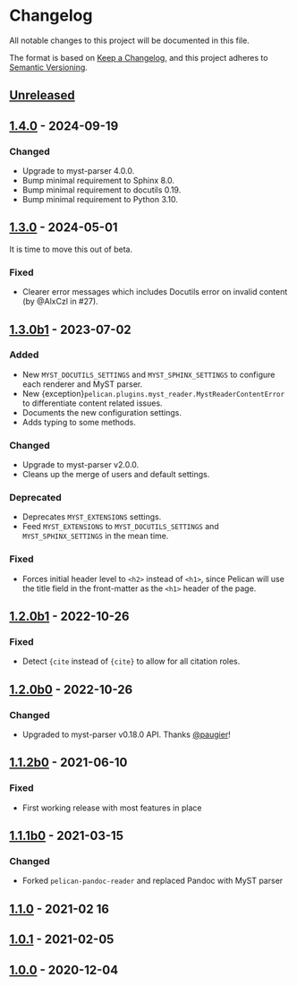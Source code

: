 # Changelog

All notable changes to this project will be documented in this file.

The format is based on [Keep a Changelog](https://keepachangelog.com/en/1.0.0/),
and this project adheres to [Semantic Versioning](https://semver.org/spec/v2.0.0.html).


## [Unreleased]

## [1.4.0] - 2024-09-19

### Changed

- Upgrade to myst-parser 4.0.0.
- Bump minimal requirement to Sphinx 8.0.
- Bump minimal requirement to docutils 0.19.
- Bump minimal requirement to Python 3.10.

## [1.3.0] - 2024-05-01

It is time to move this out of beta.

### Fixed

- Clearer error messages which includes Docutils error on invalid content (by @AlxCzl in #27).

## [1.3.0b1] - 2023-07-02

### Added

- New `MYST_DOCUTILS_SETTINGS` and `MYST_SPHINX_SETTINGS` to configure each renderer and MyST parser.
- New {exception}`pelican.plugins.myst_reader.MystReaderContentError` to differentiate content related issues.
- Documents the new configuration settings.
- Adds typing to some methods.

### Changed

- Upgrade to myst-parser v2.0.0.
- Cleans up the merge of users and default settings.

### Deprecated

- Deprecates `MYST_EXTENSIONS` settings.
- Feed `MYST_EXTENSIONS` to `MYST_DOCUTILS_SETTINGS` and `MYST_SPHINX_SETTINGS` in the mean time.

### Fixed

- Forces initial header level to `<h2>` instead of `<h1>`, since Pelican will use the title field in the front-matter as the `<h1>` header of the page.

## [1.2.0b1] - 2022-10-26

### Fixed

- Detect `{cite` instead of `{cite}` to allow for all citation roles.

## [1.2.0b0] - 2022-10-26

### Changed

- Upgraded to myst-parser v0.18.0 API. Thanks [@paugier]!

## [1.1.2b0] - 2021-06-10

### Fixed

- First working release with most features in place

## [1.1.1b0] - 2021-03-15

### Changed

- Forked `pelican-pandoc-reader` and replaced Pandoc with MyST parser

## [1.1.0] - 2021-02 16

## [1.0.1] - 2021-02-05

## [1.0.0] - 2020-12-04

[Unreleased]: https://github.com/ashwinvis/myst-reader/compare/1.4.0...HEAD
[1.4.0]: https://github.com/ashwinvis/myst-reader/compare/1.3.0...1.4.0
[1.3.0]: https://github.com/ashwinvis/myst-reader/compare/1.3.0b1...1.3.0
[1.3.0b1]: https://github.com/ashwinvis/myst-reader/compare/1.2.0b1...1.3.0b1
[1.2.0b1]: https://github.com/ashwinvis/myst-reader/compare/1.2.0b0...1.2.0b1
[1.2.0b0]: https://github.com/ashwinvis/myst-reader/compare/1.1.2b0...1.2.0b0
[1.1.2b0]: https://github.com/ashwinvis/myst-reader/compare/1.1.1b0...1.1.2b0
[1.1.1b0]: https://github.com/ashwinvis/myst-reader/compare/1.1.0...1.1.1b0
[1.1.0]: https://github.com/ashwinvis/myst-reader/releases/tag/1.1.0
[1.0.1]: https://github.com/ashwinvis/myst-reader/releases/tag/1.0.1
[1.0.0]: https://github.com/ashwinvis/myst-reader/releases/tag/1.0.0
[@paugier]: https://github.com/paugier

